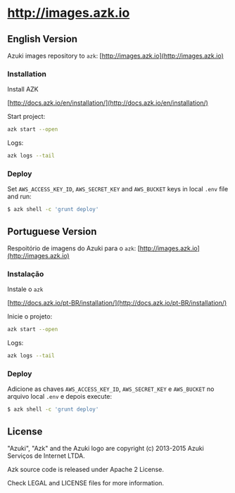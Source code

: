 # http://images.azk.io

## English Version

Azuki images repository to `azk`: [http://images.azk.io](http://images.azk.io)

### Installation

Install AZK

  [http://docs.azk.io/en/installation/](http://docs.azk.io/en/installation/)

Start project:

  ```bash
  azk start --open
  ```

Logs:

  ```bash
  azk logs --tail
  ```

### Deploy

Set `AWS_ACCESS_KEY_ID`, `AWS_SECRET_KEY` and `AWS_BUCKET` keys in local `.env` file and run:

  ```bash
  $ azk shell -c 'grunt deploy'
  ```

## Portuguese Version

Respoitório de imagens do Azuki para o  `azk`: [http://images.azk.io](http://images.azk.io)

### Instalação

Instale o `azk`

  [http://docs.azk.io/pt-BR/installation/](http://docs.azk.io/pt-BR/installation/)

Inicie o projeto:

  ```bash
  azk start --open
  ```

Logs:

  ```bash
  azk logs --tail
  ```

### Deploy

Adicione as chaves `AWS_ACCESS_KEY_ID`, `AWS_SECRET_KEY` e `AWS_BUCKET` no arquivo local `.env` e depois execute:

  ```bash
  $ azk shell -c 'grunt deploy'
  ```

## License

"Azuki", "Azk" and the Azuki logo are copyright (c) 2013-2015 Azuki Serviços de Internet LTDA.

Azk source code is released under Apache 2 License.

Check LEGAL and LICENSE files for more information.
